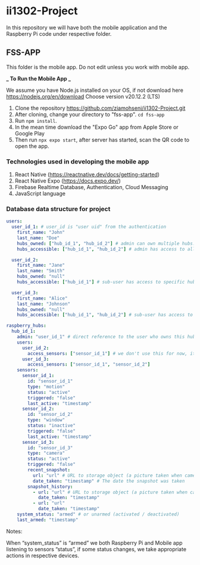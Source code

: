 # ii1302-Project

In this repository we will have both the mobile application and the Raspberry Pi code under respective folder.

## FSS-APP

This folder is the mobile app. Do not edit unless you work with mobile app.

**_ To Run the Mobile App _**

We assume you have Node.js installed on your OS, if not download here https://nodejs.org/en/download
Choose version v20.12.2 (LTS)

1. Clone the repository https://github.com/ziamohseni/ii1302-Project.git
2. After cloning, change your directory to "fss-app". `cd fss-app`
3. Run `npm install`.
4. In the mean time download the "Expo Go" app from Apple Store or Google Play
5. Then run `npx expo start`, after server has started, scan the QR code to open the app.

### Technologies used in developing the mobile app

1. React Native (https://reactnative.dev/docs/getting-started)
2. React Native Expo (https://docs.expo.dev/)
3. Firebase Realtime Database, Authentication, Cloud Messaging
4. JavaScript language

### Database data structure for project

```yaml
users:
  user_id_1: # user_id is "user uid" from the authentication
    first_name: "John"
    last_name: "Doe"
    hubs_owned: ["hub_id_1", "hub_id_2"] # admin can own multiple hubs. * Empty intially. we don't use "null".
    hubs_accessible: ["hub_id_1", "hub_id_2"] # admin has access to all owned hubs

  user_id_2:
    first_name: "Jane"
    last_name: "Smith"
    hubs_owned: "null"
    hubs_accessible: ["hub_id_1"] # sub-user has access to specific hubs

  user_id_3:
    first_name: "Alice"
    last_name: "Johnson"
    hubs_owned: "null"
    hubs_accessible: ["hub_id_1", "hub_id_2"] # sub-user has access to specific hubs

raspberry_hubs:
  hub_id_1:
    admin: "user_id_1" # direct reference to the user who owns this hub
    users:
      user_id_2:
        access_sensors: ["sensor_id_1"] # we don't use this for now, it is too complicated on app development.
      user_id_3:
        access_sensors: ["sensor_id_1", "sensor_id_2"]
    sensors:
      sensor_id_1:
        id: "sensor_id_1"
        type: "motion"
        status: "active"
        triggered: "false"
        last_active: "timestamp"
      sensor_id_2:
        id: "sensor_id_2"
        type: "window"
        status: "inactive"
        triggered: "false"
        last_active: "timestamp"
      sensor_id_3:
        id: "sensor_id_3"
        type: "camera"
        status: "active"
        triggered: "false"
        recent_snapshot:
          url: "url" # URL to storage object (a picture taken when camera is activated by a sensor)
          date_taken: "timestamp" # The date the snapshot was taken
        snapshot_history:
          - url: "url" # URL to storage object (a picture taken when camera is activated by a sensor)
            date_taken: "timestamp"
          - url: "url"
            date_taken: "timestamp"
    system_status: "armed" # or unarmed (activated / deactivated)
    last_armed: "timestamp"
```

Notes:

When “system_status” is “armed” we both Raspberry Pi and Mobile app listening to sensors “status”, if some status changes, we take appropriate actions in respective devices.
